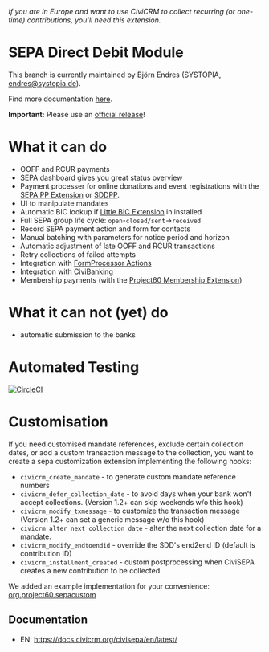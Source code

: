 *If you are in Europe and want to use CiviCRM to collect recurring (or one-time) contributions, you'll need this extension.*

# SEPA Direct Debit Module

This branch is currently maintained by Björn Endres (SYSTOPIA, endres@systopia.de).

Find more documentation [here](https://docs.civicrm.org/civisepa).

**Important:** Please use an [official release](https://github.com/Project60/org.project60.sepa/releases/latest)!

# What it can do

* OOFF and RCUR payments
* SEPA dashboard gives you great status overview
* Payment processer for online donations and event registrations with the [SEPA PP Extension](https://github.com/Project60/org.project60.sepapp) or [SDDPP](https://github.com/systopia/de.systopia.sddpp).
* UI to manipulate mandates
* Automatic BIC lookup if [Little BIC Extension](https://github.com/Project60/org.project60.bic) in installed
* Full SEPA group life cycle: ``open``-``closed/sent``->``received``
* Record SEPA payment action and form for contacts
* Manual batching with parameters for notice period and horizon
* Automatic adjustment of late OOFF and RCUR transactions
* Retry collections of failed attempts
* Integration with [FormProcessor Actions](https://civicrm.org/extensions/form-processor)
* Integration with [CiviBanking](https://github.com/Project60/CiviBanking)
* Membership payments (with the [Project60 Membership Extension](https://github.com/Project60/org.project60.membership))

# What it can not (yet) do
* automatic submission to the banks

# Automated Testing

[![CircleCI](https://circleci.com/gh/Project60/org.project60.sepa.svg?style=svg)](https://circleci.com/gh/Project60/org.project60.sepa)


# Customisation

If you need customised mandate references, exclude certain collection dates, or add a custom transaction message to the collection, you want to create a sepa customization extension implementing the following hooks:
* `civicrm_create_mandate` - to generate custom mandate reference numbers
* `civicrm_defer_collection_date` - to avoid days when your bank won't accept collections. (Version 1.2+ can skip weekends w/o this hook)
* `civicrm_modify_txmessage` - to customize the transaction message (Version 1.2+ can set a generic message w/o this hook)
* `civicrm_alter_next_collection_date` - alter the next collection date for a mandate.
* `civicrm_modify_endtoendid` - override the SDD's end2end ID (default is contribution ID)
* `civicrm_installment_created` - custom postprocessing when CiviSEPA creates a new contribution to be collected

We added an example implementation for your convenience: [org.project60.sepacustom](https://github.com/Project60/sepa_dd/tree/master/org.project60.sepacustom)

## Documentation
- EN: https://docs.civicrm.org/civisepa/en/latest/
